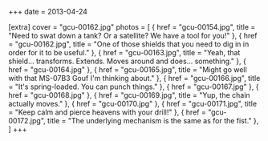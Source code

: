 +++
date = 2013-04-24

[extra]
cover = "gcu-00162.jpg"
photos = [
{ href = "gcu-00154.jpg", title = "Need to swat down a tank? Or a satellite? We have a tool for you!" },
{ href = "gcu-00162.jpg", title = "One of those shields that you need to dig in in order for it to be useful." },
{ href = "gcu-00163.jpg", title = "Yeah, that shield... transforms. Extends. Moves around and does... something." },
{ href = "gcu-00164.jpg" },
{ href = "gcu-00165.jpg", title = "Might go well with that MS-07B3 Gouf I'm thinking about." },
{ href = "gcu-00166.jpg", title = "It's spring-loaded. You can punch things." },
{ href = "gcu-00167.jpg" },
{ href = "gcu-00168.jpg" },
{ href = "gcu-00169.jpg", title = "Yup, the chain actually moves." },
{ href = "gcu-00170.jpg" },
{ href = "gcu-00171.jpg", title = "Keep calm and pierce heavens with your drill!" },
{ href = "gcu-00172.jpg", title = "The underlying mechanism is the same as for the fist." },
]
+++